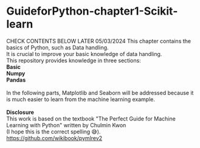# GuideforPython-chapter1-Scikit-learn
CHECK CONTENTS BELOW LATER 05/03/2024
This chapter contains the basics of Python, such as Data handling. 
<br/>It is crucial to improve your basic knowledge of data handling.
<br/> This repository provides knowledge in three sections:
<br/> **Basic** 
<br/> **Numpy**
<br/> **Pandas**
<br/>
<br/>In the following parts, Matplotlib and Seaborn will be addressed because it is much easier to learn from the machine learning example.
<br/>
<br/>**Disclosure** 
<br/>This work is based on the textbook "The Perfect Guide for Machine Learning with Python" written by Chulmin Kwon 
<br/> (I hope this is the correct spelling 😅).
<br/> https://github.com/wikibook/pymlrev2
